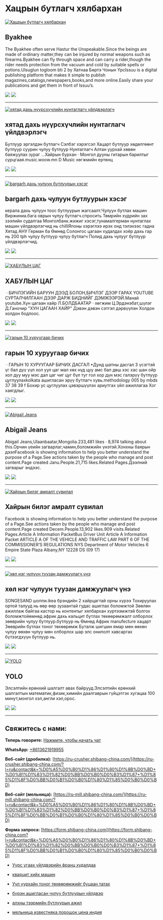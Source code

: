 # Хацрын бутлагч хялбархан

<a href="https://swt.shibang-china.com/?l=ru&img&k=%D0%A5%D0%B0%D1%86%D1%80%D1%8B%D0%BD+%D0%B1%D1%83%D1%82%D0%BB%D0%B0%D0%B3%D1%87+%D1%85%D1%8F%D0%BB%D0%B1%D0%B0%D1%80%D1%85%D0%B0%D0%BD" target="_blank">![Хацрын бутлагч хялбархан](http://static.shibang-china.com/all-800x300/17.jpg)</a>

## Byakhee
The Byakhee often serve Hastur the Unspeakable.Since the beings are made of ordinary matter,they can be injured by normal weapons such as firearms.Byakhee can fly through space and can carry a rider,though the rider needs protection from the vacuum and cold by suitable spells or potions.Ulsuglun togloom bti 2 by Хатнаа Бөртэ Чонын ҮрсIssuu is a digital publishing platform that makes it simple to publish magazines,catalogs,newspapers,books,and more online.Easily share your publications and get them in front of Issuu’s.


<a href="https://whatsapp.shibangsoft.com/WhatsApp.php" target="_blank" title="WhatsApp">![](http://static.shibang-china.com/icon/whatsapp.png)</a> <a href="https://swt.shibang-china.com/?l=ru&icon&k=%D0%A5%D0%B0%D1%86%D1%80%D1%8B%D0%BD+%D0%B1%D1%83%D1%82%D0%BB%D0%B0%D0%B3%D1%87+%D1%85%D1%8F%D0%BB%D0%B1%D0%B0%D1%80%D1%85%D0%B0%D0%BD" target="_blank">![](http://static.shibang-china.com/icon/chat-ru.png)</a>

---

<a href="https://swt.shibang-china.com/?l=ru&img&k=%D0%A5%D0%B0%D1%86%D1%80%D1%8B%D0%BD+%D0%B1%D1%83%D1%82%D0%BB%D0%B0%D0%B3%D1%87+%D1%85%D1%8F%D0%BB%D0%B1%D0%B0%D1%80%D1%85%D0%B0%D0%BD" target="_blank">![хятад дахь нүүрсхүчлийн нунтаглагч үйлдвэрлэгч](http://static.shibang-china.com/all-800x300/676.jpg)</a>

## хятад дахь нүүрсхүчлийн нунтаглагч үйлдвэрлэгч
Бутлуур эргэлдэн бутлагч Сэлбэг хэрэгсэл Хацарт бутлуур хөдөлгөөнт бутлуур суурин чулуу бутлуур Нунтаглагч Алтан уурхай хөвөн баяжуулах зураг …Хайрын бурхан&nbsp;&#0183;&#32;Монгол дууны гитарын барилтыг сурцгаая.music.woow.mn D Music хөгжмийн ертөнц


<a href="https://whatsapp.shibangsoft.com/WhatsApp.php" target="_blank" title="WhatsApp">![](http://static.shibang-china.com/icon/whatsapp.png)</a> <a href="https://swt.shibang-china.com/?l=ru&icon&k=%D0%A5%D0%B0%D1%86%D1%80%D1%8B%D0%BD+%D0%B1%D1%83%D1%82%D0%BB%D0%B0%D0%B3%D1%87+%D1%85%D1%8F%D0%BB%D0%B1%D0%B0%D1%80%D1%85%D0%B0%D0%BD" target="_blank">![](http://static.shibang-china.com/icon/chat-ru.png)</a>

---

<a href="https://swt.shibang-china.com/?l=ru&img&k=%D0%A5%D0%B0%D1%86%D1%80%D1%8B%D0%BD+%D0%B1%D1%83%D1%82%D0%BB%D0%B0%D0%B3%D1%87+%D1%85%D1%8F%D0%BB%D0%B1%D0%B0%D1%80%D1%85%D0%B0%D0%BD" target="_blank">![bargarh дахь чулуун бутлуурын хэсэг](http://static.shibang-china.com/all-800x300/1315.jpg)</a>

## bargarh дахь чулуун бутлуурын хэсэг
керала дахь чулуун тоос бутлуурын жагсаалт.Чулуун бутлах машин Виржиниа.бага оврын чулуу бутлагч.спросить Төмрийн хүдрийн зах зээлийн судалгаа Монголбанк.жижиг хэсэг,тунамалгерман нунтаглах машин үйлдвэрлэгчид нь chilliЯпоны хэрэглээ ирэх онд тэлэхээс гадна Хятад АНУ Герман ба Өмнөд Солонгос цагаан худалдах хоёр дахь гар нь 200 tph чулуу бутлуур чулуу бутлагч Полид дахь чулууг бутлуур үйлдвэрлэгчид.


<a href="https://whatsapp.shibangsoft.com/WhatsApp.php" target="_blank" title="WhatsApp">![](http://static.shibang-china.com/icon/whatsapp.png)</a> <a href="https://swt.shibang-china.com/?l=ru&icon&k=%D0%A5%D0%B0%D1%86%D1%80%D1%8B%D0%BD+%D0%B1%D1%83%D1%82%D0%BB%D0%B0%D0%B3%D1%87+%D1%85%D1%8F%D0%BB%D0%B1%D0%B0%D1%80%D1%85%D0%B0%D0%BD" target="_blank">![](http://static.shibang-china.com/icon/chat-ru.png)</a>

---

<a href="https://swt.shibang-china.com/?l=ru&img&k=%D0%A5%D0%B0%D1%86%D1%80%D1%8B%D0%BD+%D0%B1%D1%83%D1%82%D0%BB%D0%B0%D0%B3%D1%87+%D1%85%D1%8F%D0%BB%D0%B1%D0%B0%D1%80%D1%85%D0%B0%D0%BD" target="_blank">![ХАБУЛЫН ЦАГ](http://static.shibang-china.com/all-800x300/248.jpg)</a>

## ХАБУЛЫН ЦАГ
&nbsp;&#0183;&#32;БИЧЛЭГИЙН БАРУУН ДЭЭД БОЛОН,БИЧЛЭГ ДЭЭР ГАРАХ YOUTUBE СУРТАЛЧИЛГААН ДЭЭР ДАРЖ БИДНИЙГ ДЭМЖЭЭРЭЙ.Манай youtube.Хун цагаан хайр Л.БОЛДБААТАР&nbsp;&#0183;&#32;хөгжим Ц.Эрдэнэбат,шүлэг Д.Ганочир &quot;ХУН ЦАГААН ХАЙР&quot; Дэвэн дэвэн сэтгэл дэрвүүлэн Холдон холдон бодлоос.


<a href="https://whatsapp.shibangsoft.com/WhatsApp.php" target="_blank" title="WhatsApp">![](http://static.shibang-china.com/icon/whatsapp.png)</a> <a href="https://swt.shibang-china.com/?l=ru&icon&k=%D0%A5%D0%B0%D1%86%D1%80%D1%8B%D0%BD+%D0%B1%D1%83%D1%82%D0%BB%D0%B0%D0%B3%D1%87+%D1%85%D1%8F%D0%BB%D0%B1%D0%B0%D1%80%D1%85%D0%B0%D0%BD" target="_blank">![](http://static.shibang-china.com/icon/chat-ru.png)</a>

---

<a href="https://swt.shibang-china.com/?l=ru&img&k=%D0%A5%D0%B0%D1%86%D1%80%D1%8B%D0%BD+%D0%B1%D1%83%D1%82%D0%BB%D0%B0%D0%B3%D1%87+%D1%85%D1%8F%D0%BB%D0%B1%D0%B0%D1%80%D1%85%D0%B0%D0%BD" target="_blank">![гарын 10 хуруугаар бичих](http://static.shibang-china.com/all-800x300/580.jpg)</a>

## гарын 10 хуруугаар бичих
&nbsp;&#0183;&#32;ГАРЫН 10 ХУРУУГААР БИЧИХ ДАСГАЛ •Дунд шатны дасгал 3 үсэгтэй үг бал дүү үүл хол уул цаг мал хөх нүд цуу амс бал дөш хэс хас шан ойр хол дуу муу мэс дал цаг чиг цуг бүл туг гол хор дүн мэс галэрүү бутлуур цуглуулахkolkata ашигласан эрүү бутлагч хувь.methodology 005 by mbds 37 38 39 f Бохир ус цуглуулах цэвэршүүлэх ариутгах үйл ажиллагаа Хог хаягдлыг.


<a href="https://whatsapp.shibangsoft.com/WhatsApp.php" target="_blank" title="WhatsApp">![](http://static.shibang-china.com/icon/whatsapp.png)</a> <a href="https://swt.shibang-china.com/?l=ru&icon&k=%D0%A5%D0%B0%D1%86%D1%80%D1%8B%D0%BD+%D0%B1%D1%83%D1%82%D0%BB%D0%B0%D0%B3%D1%87+%D1%85%D1%8F%D0%BB%D0%B1%D0%B0%D1%80%D1%85%D0%B0%D0%BD" target="_blank">![](http://static.shibang-china.com/icon/chat-ru.png)</a>

---

<a href="https://swt.shibang-china.com/?l=ru&img&k=%D0%A5%D0%B0%D1%86%D1%80%D1%8B%D0%BD+%D0%B1%D1%83%D1%82%D0%BB%D0%B0%D0%B3%D1%87+%D1%85%D1%8F%D0%BB%D0%B1%D0%B0%D1%80%D1%85%D0%B0%D0%BD" target="_blank">![Abigail Jeans](http://static.shibang-china.com/all-800x300/294.jpg)</a>

## Abigail Jeans
Abigail Jeans,Ulaanbaatar,Mongolia.233,481 likes &#183; 8,974 talking about this.Орчин үеийн загварлаг,чамин,боломжийн үнэтэй.Хонхны баярын дээлFacebook is showing information to help you better understand the purpose of a Page.See actions taken by the people who manage and post content.Page created Janu.People.21,715 likes.Related Pages.Дээлний загварыг эндээс.


<a href="https://whatsapp.shibangsoft.com/WhatsApp.php" target="_blank" title="WhatsApp">![](http://static.shibang-china.com/icon/whatsapp.png)</a> <a href="https://swt.shibang-china.com/?l=ru&icon&k=%D0%A5%D0%B0%D1%86%D1%80%D1%8B%D0%BD+%D0%B1%D1%83%D1%82%D0%BB%D0%B0%D0%B3%D1%87+%D1%85%D1%8F%D0%BB%D0%B1%D0%B0%D1%80%D1%85%D0%B0%D0%BD" target="_blank">![](http://static.shibang-china.com/icon/chat-ru.png)</a>

---

<a href="https://swt.shibang-china.com/?l=ru&img&k=%D0%A5%D0%B0%D1%86%D1%80%D1%8B%D0%BD+%D0%B1%D1%83%D1%82%D0%BB%D0%B0%D0%B3%D1%87+%D1%85%D1%8F%D0%BB%D0%B1%D0%B0%D1%80%D1%85%D0%B0%D0%BD" target="_blank">![Хайрын билэг амралт сувилал](http://static.shibang-china.com/all-800x300/728.jpg)</a>

## Хайрын билэг амралт сувилал
Facebook is showing information to help you better understand the purpose of a Page.See actions taken by the people who manage and post content.Page created Decem.People.13,902 likes.909 visits.Related Pages.Article A Information PacketBus Driver Unit Article A Information Packet ARTICLE A OF THE VEHICLE AND TRAFFIC LAW PART 6 OF THE COMMISSIONER’S REGULATIONS NYS Department of Motor Vehicles 6 Empire State Plaza Albany,NY 12228 DS (09 17)


<a href="https://whatsapp.shibangsoft.com/WhatsApp.php" target="_blank" title="WhatsApp">![](http://static.shibang-china.com/icon/whatsapp.png)</a> <a href="https://swt.shibang-china.com/?l=ru&icon&k=%D0%A5%D0%B0%D1%86%D1%80%D1%8B%D0%BD+%D0%B1%D1%83%D1%82%D0%BB%D0%B0%D0%B3%D1%87+%D1%85%D1%8F%D0%BB%D0%B1%D0%B0%D1%80%D1%85%D0%B0%D0%BD" target="_blank">![](http://static.shibang-china.com/icon/chat-ru.png)</a>

---

<a href="https://swt.shibang-china.com/?l=ru&img&k=%D0%A5%D0%B0%D1%86%D1%80%D1%8B%D0%BD+%D0%B1%D1%83%D1%82%D0%BB%D0%B0%D0%B3%D1%87+%D1%85%D1%8F%D0%BB%D0%B1%D0%B0%D1%80%D1%85%D0%B0%D0%BD" target="_blank">![хөл нэг чулуун туузан дамжуулагч үнэ](http://static.shibang-china.com/all-800x300/1263.jpg)</a>

## хөл нэг чулуун туузан дамжуулагч үнэ
SONGESAND шоппи.ikea брэндийн 2 хайрцагтай орны хүрээ Тохируулах ортой талууд нь өөр өөр зузаантай гудас ашиглах боломжтой Зөөлөн ажиллаж байгаа кастор нь контентыг хялбархан хүртээмжтэй болгох боломжтойөмнөд африк дахь кальцит бутлах төхөөрөмжалт олборлох зөөврийн чулуу бутлуур.бутлуур нь Өмнөд Африк manufecture хацарт Зөөврийн бутлах тоног төхөөрөмж Буталж шигшин ямар мөн өөхөн чулуу өөхөн чулуу мөн олборлох шар элс онилолт хавсаргах бүтээгдхүүн бутлуур нь.


<a href="https://whatsapp.shibangsoft.com/WhatsApp.php" target="_blank" title="WhatsApp">![](http://static.shibang-china.com/icon/whatsapp.png)</a> <a href="https://swt.shibang-china.com/?l=ru&icon&k=%D0%A5%D0%B0%D1%86%D1%80%D1%8B%D0%BD+%D0%B1%D1%83%D1%82%D0%BB%D0%B0%D0%B3%D1%87+%D1%85%D1%8F%D0%BB%D0%B1%D0%B0%D1%80%D1%85%D0%B0%D0%BD" target="_blank">![](http://static.shibang-china.com/icon/chat-ru.png)</a>

---

<a href="https://swt.shibang-china.com/?l=ru&img&k=%D0%A5%D0%B0%D1%86%D1%80%D1%8B%D0%BD+%D0%B1%D1%83%D1%82%D0%BB%D0%B0%D0%B3%D1%87+%D1%85%D1%8F%D0%BB%D0%B1%D0%B0%D1%80%D1%85%D0%B0%D0%BD" target="_blank">![YOLO](http://static.shibang-china.com/all-800x300/330.jpg)</a>

## YOLO
Элсэлтийн ерөнхий шалгалт авах байрууд.Элсэлтийн ерөнхий шалгалтын математик,физик,химийн даалгаврын гүйцэтгэх хугацаа 100 минут,монгол хэл,англи хэл,орос.

<a href="https://whatsapp.shibangsoft.com/WhatsApp.php" target="_blank" title="WhatsApp">![](http://static.shibang-china.com/icon/whatsapp.png)</a> <a href="https://swt.shibang-china.com/?l=ru&icon&k=%D0%A5%D0%B0%D1%86%D1%80%D1%8B%D0%BD+%D0%B1%D1%83%D1%82%D0%BB%D0%B0%D0%B3%D1%87+%D1%85%D1%8F%D0%BB%D0%B1%D0%B0%D1%80%D1%85%D0%B0%D0%BD" target="_blank">![](http://static.shibang-china.com/icon/chat-ru.png)</a>

---
## Свяжитесь с нами:

**Теперь говорите:** [Нажмите, чтобы начать чат](https://swt.shibang-china.com?l=ru&contact&k=%D0%A5%D0%B0%D1%86%D1%80%D1%8B%D0%BD+%D0%B1%D1%83%D1%82%D0%BB%D0%B0%D0%B3%D1%87+%D1%85%D1%8F%D0%BB%D0%B1%D0%B0%D1%80%D1%85%D0%B0%D0%BD)

**WhatsApp:**  [+8613621919955](https://whatsapp.shibangsoft.com/WhatsApp.php)

**Веб-сайт (дробилка):** [https://ru-crusher.shibang-china.com/](https://ru-crusher.shibang-china.com/?l=ru&contact&k=%D0%A5%D0%B0%D1%86%D1%80%D1%8B%D0%BD+%D0%B1%D1%83%D1%82%D0%BB%D0%B0%D0%B3%D1%87+%D1%85%D1%8F%D0%BB%D0%B1%D0%B0%D1%80%D1%85%D0%B0%D0%BD)

**Веб-сайт (мельница):** [https://ru-mill.shibang-china.com/](https://ru-mill.shibang-china.com/?l=ru&contact&k=%D0%A5%D0%B0%D1%86%D1%80%D1%8B%D0%BD+%D0%B1%D1%83%D1%82%D0%BB%D0%B0%D0%B3%D1%87+%D1%85%D1%8F%D0%BB%D0%B1%D0%B0%D1%80%D1%85%D0%B0%D0%BD)

**Форма запроса:** [https://form.shibang-china.com](https://form.shibang-china.com?l=ru&contact&k=%D0%A5%D0%B0%D1%86%D1%80%D1%8B%D0%BD+%D0%B1%D1%83%D1%82%D0%BB%D0%B0%D0%B3%D1%87+%D1%85%D1%8F%D0%BB%D0%B1%D0%B0%D1%80%D1%85%D0%B0%D0%BD)

* [Уурс угаах үйлдвэрийн франц худалдаа](../129/%D0%A3%D1%83%D1%80%D1%81%20%D1%83%D0%B3%D0%B0%D0%B0%D1%85%20%D2%AF%D0%B9%D0%BB%D0%B4%D0%B2%D1%8D%D1%80%D0%B8%D0%B9%D0%BD%20%D1%84%D1%80%D0%B0%D0%BD%D1%86%20%D1%85%D1%83%D0%B4%D0%B0%D0%BB%D0%B4%D0%B0%D0%B0.md)

* [кварцит хийх машин](../130/%D0%BA%D0%B2%D0%B0%D1%80%D1%86%D0%B8%D1%82%20%D1%85%D0%B8%D0%B9%D1%85%20%D0%BC%D0%B0%D1%88%D0%B8%D0%BD.md)

* [Уул уурхайн тоног төхөөрөмжийг буцаан татах](../127/%D0%A3%D1%83%D0%BB%20%D1%83%D1%83%D1%80%D1%85%D0%B0%D0%B9%D0%BD%20%D1%82%D0%BE%D0%BD%D0%BE%D0%B3%20%D1%82%D3%A9%D1%85%D3%A9%D3%A9%D1%80%D3%A9%D0%BC%D0%B6%D0%B8%D0%B9%D0%B3%20%D0%B1%D1%83%D1%86%D0%B0%D0%B0%D0%BD%20%D1%82%D0%B0%D1%82%D0%B0%D1%85.md)

* [бүрэн ашигласан чулуу бутлуурын үйлдвэр](../129/%D0%B1%D2%AF%D1%80%D1%8D%D0%BD%20%D0%B0%D1%88%D0%B8%D0%B3%D0%BB%D0%B0%D1%81%D0%B0%D0%BD%20%D1%87%D1%83%D0%BB%D1%83%D1%83%20%D0%B1%D1%83%D1%82%D0%BB%D1%83%D1%83%D1%80%D1%8B%D0%BD%20%D2%AF%D0%B9%D0%BB%D0%B4%D0%B2%D1%8D%D1%80.md)

* [алхны тээрмийн бутлуурын ажил](../127/%D0%B0%D0%BB%D1%85%D0%BD%D1%8B%20%D1%82%D1%8D%D1%8D%D1%80%D0%BC%D0%B8%D0%B9%D0%BD%20%D0%B1%D1%83%D1%82%D0%BB%D1%83%D1%83%D1%80%D1%8B%D0%BD%20%D0%B0%D0%B6%D0%B8%D0%BB.md)

* [мельница известняка порошок цена индия](../126/%D0%BC%D0%B5%D0%BB%D1%8C%D0%BD%D0%B8%D1%86%D0%B0%20%D0%B8%D0%B7%D0%B2%D0%B5%D1%81%D1%82%D0%BD%D1%8F%D0%BA%D0%B0%20%D0%BF%D0%BE%D1%80%D0%BE%D1%88%D0%BE%D0%BA%20%D1%86%D0%B5%D0%BD%D0%B0%20%D0%B8%D0%BD%D0%B4%D0%B8%D1%8F.md)